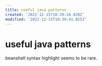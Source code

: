 ```yaml
---
title: useful java patterns
created: '2022-12-15T10:39:10.028Z'
modified: '2022-12-15T10:39:41.855Z'
---
```


# useful java patterns

beanshell syntax highlight seems to be rare.
